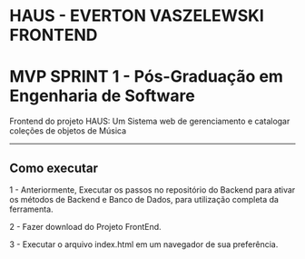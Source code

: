 # HAUS - EVERTON VASZELEWSKI FRONTEND
# MVP SPRINT 1 - Pós-Graduação em Engenharia de Software

Frontend do projeto HAUS: Um Sistema web de gerenciamento e catalogar coleções de objetos de Música

---
## Como executar

1 - Anteriormente, Executar os passos no repositório do Backend para ativar os métodos de Backend e Banco de Dados, para utilização completa da ferramenta.

2 - Fazer download do Projeto FrontEnd.

3 - Executar o arquivo index.html em um navegador de sua preferência.
